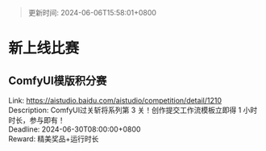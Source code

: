 > 更新时间: 2024-06-06T15:58:01+0800 

# 新上线比赛


## ComfyUI模版积分赛
Link: https://aistudio.baidu.com/aistudio/competition/detail/1210  
Description: ComfyUI过关斩将系列第 3 关！创作提交工作流模板立即得 1 小时时长，参与即有！  
Deadline: 2024-06-30T08:00:00+0800  
Reward: 精美奖品+运行时长  

